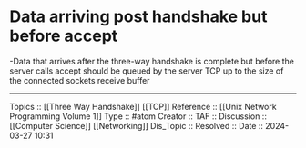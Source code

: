 # Data arriving post handshake but before accept

-Data that arrives after the three-way handshake is complete but before the server calls accept should be queued by the server TCP up to the size of the connected sockets receive buffer

---
Topics :: [[Three Way Handshake]] [[TCP]]
Reference :: [[Unix Network Programming Volume 1]]
Type :: #atom
Creator ::
TAF ::
Discussion ::[[Computer Science]] [[Networking]]
Dis_Topic :: 
Resolved ::
Date :: 2024-03-27 10:31

